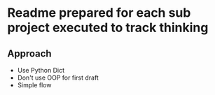 # Readme prepared for each sub project executed to track thinking

## Approach
- Use Python Dict
- Don't use OOP for first draft
- Simple flow